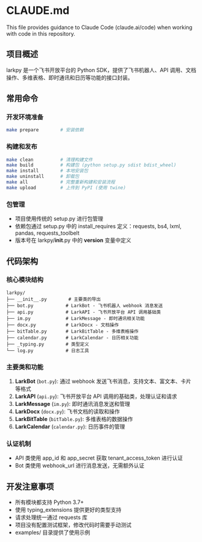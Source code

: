# CLAUDE.md

This file provides guidance to Claude Code (claude.ai/code) when working with code in this repository.

## 项目概述

larkpy 是一个飞书开放平台的 Python SDK，提供了飞书机器人、API 调用、文档操作、多维表格、即时通讯和日历等功能的接口封装。

## 常用命令

### 开发环境准备
```bash
make prepare        # 安装依赖
```

### 构建和发布
```bash
make clean          # 清理构建文件
make build          # 构建包 (python setup.py sdist bdist_wheel)
make install        # 本地安装包
make uninstall      # 卸载包
make all            # 完整重新构建和安装流程
make upload         # 上传到 PyPI (使用 twine)
```

### 包管理
- 项目使用传统的 setup.py 进行包管理
- 依赖包通过 setup.py 中的 install_requires 定义：requests, bs4, lxml, pandas, requests_toolbelt
- 版本号在 larkpy/__init__.py 中的 __version__ 变量中定义

## 代码架构

### 核心模块结构
```
larkpy/
├── __init__.py        # 主要类的导出
├── bot.py            # LarkBot - 飞书机器人 webhook 消息发送
├── api.py            # LarkAPI - 飞书开放平台 API 调用基础类
├── im.py             # LarkMessage - 即时通讯相关功能
├── docx.py           # LarkDocx - 文档操作
├── bitTable.py       # LarkBitTable - 多维表格操作
├── calendar.py       # LarkCalendar - 日历相关功能
├── _typing.py        # 类型定义
└── log.py            # 日志工具
```

### 主要类和功能
1. **LarkBot** (`bot.py`): 通过 webhook 发送飞书消息，支持文本、富文本、卡片等格式
2. **LarkAPI** (`api.py`): 飞书开放平台 API 调用的基础类，处理认证和请求
3. **LarkMessage** (`im.py`): 即时通讯消息发送和管理
4. **LarkDocx** (`docx.py`): 飞书文档的读取和操作
5. **LarkBitTable** (`bitTable.py`): 多维表格的数据操作
6. **LarkCalendar** (`calendar.py`): 日历事件的管理

### 认证机制
- API 类使用 app_id 和 app_secret 获取 tenant_access_token 进行认证
- Bot 类使用 webhook_url 进行消息发送，无需额外认证

## 开发注意事项

- 所有模块都支持 Python 3.7+
- 使用 typing_extensions 提供更好的类型支持
- 请求处理统一通过 requests 库
- 项目没有配置测试框架，修改代码时需要手动测试
- examples/ 目录提供了使用示例